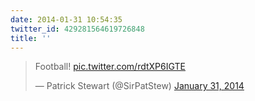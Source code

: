 ```yaml
---
date: 2014-01-31 10:54:35
twitter_id: 429281564619726848
title: ''
---
```


<blockquote class="twitter-tweet"><p lang="en" dir="ltr">Football! <a href="http://t.co/rdtXP6IGTE">pic.twitter.com/rdtXP6IGTE</a></p>&mdash; Patrick Stewart (@SirPatStew) <a href="https://twitter.com/SirPatStew/status/429274877884121089?ref_src=twsrc%5Etfw">January 31, 2014</a></blockquote>
<script async src="https://platform.twitter.com/widgets.js" charset="utf-8"></script>

